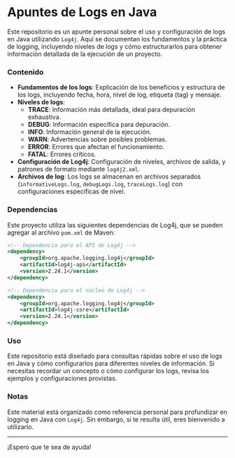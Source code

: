 # Apuntes de Logs en Java

Este repositorio es un apunte personal sobre el uso y configuración de logs en Java utilizando `Log4j`. Aquí se documentan los fundamentos y la práctica de logging, incluyendo niveles de logs y cómo estructurarlos para obtener información detallada de la ejecución de un proyecto.

### Contenido

- **Fundamentos de los logs**: Explicación de los beneficios y estructura de los logs, incluyendo fecha, hora, nivel de log, etiqueta (tag) y mensaje.
- **Niveles de logs**:
  - **TRACE**: Información más detallada, ideal para depuración exhaustiva.
  - **DEBUG**: Información específica para depuración.
  - **INFO**: Información general de la ejecución.
  - **WARN**: Advertencias sobre posibles problemas.
  - **ERROR**: Errores que afectan el funcionamiento.
  - **FATAL**: Errores críticos.
- **Configuración de Log4j**: Configuración de niveles, archivos de salida, y patrones de formato mediante `log4j2.xml`.
- **Archivos de log**: Los logs se almacenan en archivos separados (`informativeLogs.log`, `debugLogs.log`, `traceLogs.log`) con configuraciones específicas de nivel.

### Dependencias

Este proyecto utiliza las siguientes dependencias de Log4j, que se pueden agregar al archivo `pom.xml` de Maven:

```xml
<!-- Dependencia para el API de Log4j -->
<dependency>
    <groupId>org.apache.logging.log4j</groupId>
    <artifactId>log4j-api</artifactId>
    <version>2.24.1</version>
</dependency>

<!-- Dependencia para el núcleo de Log4j -->
<dependency>
    <groupId>org.apache.logging.log4j</groupId>
    <artifactId>log4j-core</artifactId>
    <version>2.24.1</version>
</dependency>
```

### Uso

Este repositorio está diseñado para consultas rápidas sobre el uso de logs en Java y cómo configurarlos para diferentes niveles de información. Si necesitas recordar un concepto o cómo configurar los logs, revisa los ejemplos y configuraciones provistas.

### Notas

Este material está organizado como referencia personal para profundizar en logging en Java con `Log4j`. Sin embargo, si te resulta útil, eres bienvenido a utilizarlo.

---

¡Espero que te sea de ayuda!
